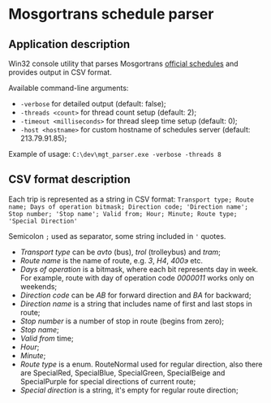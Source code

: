 # Mosgortrans schedule parser

## Application description

Win32 console utility that parses Mosgortrans [official schedules](http://mosgortrans.org/pass3) and provides output in CSV format.

Available command-line arguments:
* `-verbose` for detailed output (default: false);
* `-threads <count>` for thread count setup (default: 2);
* `-timeout <milliseconds>` for thread sleep time setup (default: 0);
* `-host <hostname>` for custom hostname of schedules server (default: 213.79.91.85);

Example of usage:
`C:\dev\mgt_parser.exe -verbose -threads 8`

## CSV format description

Each trip is represented as a string in CSV format:
`Transport type; Route name; Days of operation bitmask; Direction code; 'Direction name'; Stop number; 'Stop name'; Valid from; Hour; Minute; Route type; 'Special Direction'`

Semicolon `;` used as separator, some string included in `'` quotes.

* *Transport type* can be *avto* (bus), *trol* (trolleybus) and *tram*;
* *Route name* is the name of route, e.g. *3*, *Н4*, *400э* etc.
* *Days of operation* is a bitmask, where each bit represents day in week. For example, route with day of operation code *0000011* works only on weekends;
* *Direction code* can be *AB* for forward direction and *BA* for backward;
* *Direction name* is a string that includes name of first and last stops in route;
* *Stop number* is a number of stop in route (begins from zero);
* *Stop name*;
* *Valid from* time;
* *Hour*;
* *Minute*;
* *Route type* is a enum. RouteNormal used for regular direction, also there are SpecialRed, SpecialBlue, SpecialGreen, SpecialBeige and SpecialPurple for special directions of current route;
* *Special direction* is a string, it's empty for regular route direction;
